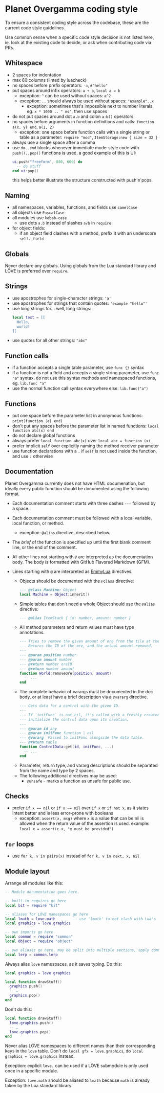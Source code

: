# Planet Overgamma coding style

To ensure a consistent coding style across the codebase, these are the current
code style guidelines.

Use common sense when a specific code style decision is not listed here,
ie. look at the existing code to decide, or ask when contributing code via PRs.

## Whitespace

- 2 spaces for indentation
- max 80 columns (linted by luacheck)
- no spaces before prefix operators: `-a`, `#"hello"`
- put spaces around infix operators: `a + b`, `local a = b`
  - exception: `^` can be used without spaces: `a^2`
  - exception: `..` should always be used without spaces: `"example"..x`
    - exception: sometimes that's impossible next to number literals, eg.
      `x * 1000 .. " ms"`, then use spaces
- do not put spaces around dot `a.b` and colon `a:b()` operators
- no spaces before arguments in function definitions and calls:
  `function a(x, y) end`, `a(1, 2)`
  - exception: one space before function calls with a single string or table
    as a parameter: `require "mod"`, `ItemStorage:new { size = 32 }`
- always use a single space after a comma
- use `do..end` blocks whenever immediate mode-style code with `push()..pop()`
  functions is used. a good example of this is UI:
  ```lua
  ui:push("freeform", 800, 600) do
    -- do stuff
  end ui:pop()
  ```
  this helps better illustrate the structure constructed with push'n'pops.

## Naming

- all namespaces, variables, functions, and fields use `camelCase`
- all objects use `PascalCase`
- all modules use `kebab-case`
  - use dots `a.b` instead of slashes `a/b` in `require`
- for object fields:
  - if an object field clashes with a method, prefix it with an underscore
    `self._field`

## Globals

Never declare any globals. Using globals from the Lua standard library and
LÖVE is preferred over `require`.

## Strings

- use apostrophes for single-character strings: `'a'`
- use apostrophes for strings that contain quotes: `'example "hello"'`
- use long strings for… well, long strings:
    ```lua
    local text = [[
      Hello,
      world!
    ]]
  ```
- use quotes for all other strings: `"abc"`

## Function calls

- if a function accepts a single table parameter, use `func {}` syntax
- if a function is not a field and accepts a single string parameter, use
  `func "a"` syntax. do not use this syntax methods and namespaced functions,
  eg. `lib.func "a"`
- use the normal function call syntax everywhere else: `lib.func("a")`

## Functions

- put one space before the parameter list in anonymous functions:
  `print(function (a) end)`
- don't put any spaces before the parameter list in named functions:
  `local function abc(x) end`
- do not declare global functions
- always prefer `local function abc(x)` over `local abc = function (x)`
- prefer implicit `self` over explicitly naming the method receiver parameter
- use function declarations with a `.` if `self` is not used inside the
  function, and use `:` otherwise

## Documentation

Planet Overgamma currently does not have HTML documenation, but ideally every
public function should be documented using the following format.

- Each documentation comment starts with three dashes `---` followed by a space.
- Each documentation comment must be followed with a local variable, local
  function, or method.
  - exception: `@alias` directive, described below.
- The *brief* of the function is specified up until the first blank comment
  line, or the end of the comment.
- All other lines not starting with `@` are interpreted as the documentation
  body. The body is formatted with GitHub Flavored Markdown (GFM).
- Lines starting with `@` are interpreted as [EmmyLua][emmylua] directives.
  - Objects should be documented with the `@class` directive:
    ```lua
    --- @class Machine: Object
    local Machine = Object:inherit()
    ```
  - Simple tables that don't need a whole Object should use the `@alias`
    directive:
    ```lua
    --- @alias ItemStack { id: number, amount: number }
    ```
  - All method parameters and return values must have type annotations.
    ```lua
    --- Tries to remove the given amount of ore from the tile at the given position.
    --- Returns the ID of the ore, and the actual amount removed.
    ---
    --- @param position number
    --- @param amount number
    --- @return number oreID
    --- @return number amount
    function World:removeOre(position, amount)
      -- ...
    end
    ```
  - The complete behavior of varargs must be documented in the doc body, or
    at least have a brief description via a `@vararg` directive.
    ```lua
    --- Gets data for a control with the given ID.
    ---
    --- If `initFunc` is not nil, it's called with a freshly created data table to
    --- initialize the control data upon its creation.
    ---
    --- @param id any
    --- @param initFunc function | nil
    --- @vararg  Passed to initFunc alongside the data table.
    --- @return table
    function ControlData:get(id, initFunc, ...)
      -- ...
    end
    ```
  - Parameter, return type, and vararg descriptions should be separated from the
    name and type by 2 spaces.
  - The following additional directives may be used:
    - `@unsafe` - marks a function as unsafe for public use.

  [emmylua]: https://emmylua.github.io/index.html

## Checks

- prefer `if x == nil` or `if x ~= nil` over `if x` or `if not x`, as it states
  intent better and is less error-prone with booleans
  - exception: `assert(x, msg)` where `x` is a value that can be nil is allowed
    when the return value of the assertion is used. example:
    `local x = assert(c.x, "x must be provided")`

## `for` loops

- use `for k, v in pairs(x)` instead of `for k, v in next, x, nil`

## Module layout

Arrange all modules like this:

```lua
-- Module documentation goes here.

-- built-in requires go here
local bit = require "bit"

-- aliases for LÖVE namespaces go here
local lmath = love.math        -- use 'lmath' to not clash with Lua's 'math'
local graphics = love.graphics

-- own imports go here
local common = require "common"
local Object = require "object"

-- own aliases go here. may be split into multiple sections, apply common sense
local lerp = common.lerp
```

Always alias `love` namespaces, as it saves typing. Do this:

```lua
local graphics = love.graphics

local function drawStuff()
  graphics.push()
  -- …
  graphics.pop()
end
```

Don't do this:

```lua
local function drawStuff()
  love.graphics.push()
  -- …
  love.graphics.pop()
end
```

Never alias LÖVE namespaces to different names than their corresponding keys in
the `love` table. Don't do `local gfx = love.graphics`,
do `local graphics = love.graphics` instead.

Exception: explicit `love.` can be used if a LÖVE submodule is only used once
in a specific module.

Exception: `love.math` should be aliased to `lmath` because `math` is already
taken by the Lua standard library.
